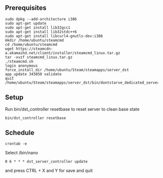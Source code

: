 ## Prerequisites
```
sudo dpkg --add-architecture i386
sudo apt-get update
sudo apt-get install lib32gcc1
sudo apt-get install lib32stdc++6
sudo apt-get install libcurl4-gnutls-dev:i386
mkdir /home/ubuntu/steamcmd
cd /home/ubuntu/steamcmd
wget https://steamcdn-a.akamaihd.net/client/installer/steamcmd_linux.tar.gz
tar -xvzf steamcmd_linux.tar.gz
./steamcmd.sh
login anonymous
force_install_dir /home/ubuntu/Steam/steamapps/server_dst
app_update 343050 validate
quit
/home/ubuntu/Steam/steamapps/server_dst/bin/dontstarve_dedicated_server_nullrenderer
```

## Setup
Run bin/dst_controller resetbase to reset server to clean base state

```
bin/dst_controller resetbase
```

## Schedule
```
crontab -e
```

Select /bin/nano

```
0 6 * * * dst_server_controller update
```

and press CTRL + X and Y for save and quit 

